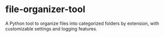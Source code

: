 # file-organizer-tool
A Python tool to organize files into categorized folders by extension, with customizable settings and logging features.
